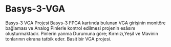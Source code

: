 # Basys-3-VGA
Basys-3 VGA Projesi
Basys-3 FPGA kartında bulunan VGA girişinin monitöre bağlaması ve Analog Pinlerle kontrol edilmesi projenin esâsını oluşturmaktadır.
Pinlerin yanma Durumuna göre; Kırmızı,Yeşil ve Mavinin tonlarının ekrana tatbik eder.
Basit bir VGA projesi.
